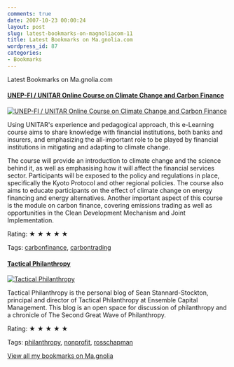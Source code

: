 ```yaml
---
comments: true
date: 2007-10-23 00:00:24
layout: post
slug: latest-bookmarks-on-magnoliacom-11
title: Latest Bookmarks on Ma.gnolia.com
wordpress_id: 87
categories:
- Bookmarks
---
```


Latest Bookmarks on Ma.gnolia.com

#### [UNEP-FI / UNITAR Online Course on Climate Change and Carbon Finance](http://www.unitar.org/unepfi/Info/Introduction.htm)

[![UNEP-FI / UNITAR Online Course on Climate Change and Carbon Finance](http://scst.srv.girafa.com/srv/i?i=sc010159&r=unitar.org/unepfi/Info/Introduction.htm&s=f1e8a9ab765a2a42)](http://www.unitar.org/unepfi/Info/Introduction.htm)

Using UNITAR's experience and pedagogical approach, this e-Learning course aims to share knowledge with financial institutions, both banks and insurers, and emphasizing the all-important role to be played by financial institutions in mitigating and adapting to climate change.

The course will provide an introduction to climate change and the science behind it, as well as emphasising how it will affect the financial services sector. Participants will be exposed to the policy and regulations in place, specifically the Kyoto Protocol and other regional policies. The course also aims to educate participants on the effect of climate change on energy financing and energy alternatives. Another important aspect of this course is the module on carbon finance, covering emissions trading as well as opportunities in the Clean Development Mechanism and Joint Implementation.

Rating: ★ ★ ★ ★ ★

Tags: [carbonfinance](http://ma.gnolia.com/people/ivanoats/tags/carbonfinance), [carbontrading](http://ma.gnolia.com/people/ivanoats/tags/carbontrading)

#### [Tactical Philanthropy  ](http://tacticalphilanthropy.com/)

[![Tactical Philanthropy  ](http://scst.srv.girafa.com/srv/i?i=sc010159&r=tacticalphilanthropy.com&s=3bcc0fde33b33855)](http://tacticalphilanthropy.com/)

Tactical Philanthropy is the personal blog of Sean Stannard-Stockton, principal and director of Tactical Philanthropy at Ensemble Capital Management. This blog is an open space for discussion of philanthropy and a chronicle of The Second Great Wave of Philanthropy.

Rating: ★ ★ ★ ★ ★

Tags: [philanthropy](http://ma.gnolia.com/people/ivanoats/tags/philanthropy), [nonprofit](http://ma.gnolia.com/people/ivanoats/tags/nonprofit), [rosschapman](http://ma.gnolia.com/people/ivanoats/tags/rosschapman)

[View all my bookmarks on Ma.gnolia](http://ma.gnolia.com/people/ivanoats/bookmarks)
